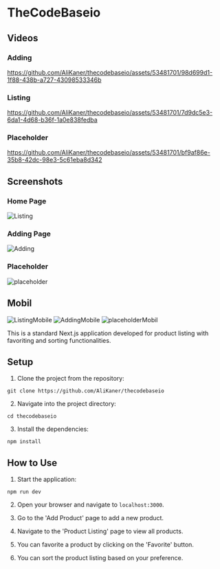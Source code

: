 
# TheCodeBaseio
## Videos

### Adding
https://github.com/AliKaner/thecodebaseio/assets/53481701/98d699d1-1f88-438b-a727-43098533346b
### Listing
https://github.com/AliKaner/thecodebaseio/assets/53481701/7d9dc5e3-6da1-4d68-b36f-1a0e838fedba
### Placeholder
https://github.com/AliKaner/thecodebaseio/assets/53481701/bf9af86e-35b8-42dc-98e3-5c61eba8d342

## Screenshots

### Home Page

![Listing](https://github.com/AliKaner/thecodebaseio/assets/53481701/6968c5eb-fd76-4130-b766-18687ee3bd7a)

### Adding Page
![Adding](https://github.com/AliKaner/thecodebaseio/assets/53481701/e97be769-8f3b-4333-b6ab-3dff8faeeb45)


### Placeholder
![placeholder](https://github.com/AliKaner/thecodebaseio/assets/53481701/55858204-8ae4-49ed-abbc-ce7697ae50e3)


## Mobil
![ListingMobile](https://github.com/AliKaner/thecodebaseio/assets/53481701/76cd9656-34f1-4594-bd8f-c096f47abb85)
![AddingMobile](https://github.com/AliKaner/thecodebaseio/assets/53481701/0b9a960d-c7b9-4e4b-bb41-d9e02f2d0062)
![placeholderMobil](https://github.com/AliKaner/thecodebaseio/assets/53481701/4b63d7de-2b86-4268-821f-3f534de9a57c)

This is a standard Next.js application developed for product listing with favoriting and sorting functionalities.

## Setup

1. Clone the project from the repository:

```
git clone https://github.com/AliKaner/thecodebaseio
```

2. Navigate into the project directory:

```
cd thecodebaseio
```

3. Install the dependencies:

```
npm install
```

## How to Use

1. Start the application:

```
npm run dev
```

2. Open your browser and navigate to `localhost:3000`.

3. Go to the 'Add Product' page to add a new product.

4. Navigate to the 'Product Listing' page to view all products.

5. You can favorite a product by clicking on the 'Favorite' button.

6. You can sort the product listing based on your preference.
